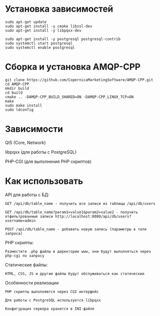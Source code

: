 # Установка зависимостей
    sudo apt-get update
    sudo apt-get install -y cmake libssl-dev
    sudo apt-get install -y libpqxx-dev
    
    sudo apt-get install -y postgresql postgresql-contrib
    sudo systemctl start postgresql
    sudo systemctl enable postgresql

# Сборка и установка AMQP-CPP
    git clone https://github.com/CopernicaMarketingSoftware/AMQP-CPP.git
    cd AMQP-CPP
    mkdir build
    cd build
    cmake .. -DAMQP-CPP_BUILD_SHARED=ON -DAMQP-CPP_LINUX_TCP=ON
    make
    sudo make install
    sudo ldconfig

# Зависимости

Qt5 (Core, Network)

libpqxx (для работы с PostgreSQL)

PHP-CGI (для выполнения PHP скриптов)

# Как использовать

API для работы с БД:

    GET /api/db/table_name - получить все записи из таблицы /api/db/users

    GET /api/db/table_name?param1=value1&param2=value2 - получить отфильтрованные записи http://localhost:8080/api/db/users?username=admin

    POST /api/db/table_name - добавить новую запись (параметры в теле запроса)


PHP скрипты:

    Разместите .php файлы в директории www, они будут выполняться через php-cgi по запросу

Статические файлы:

    HTML, CSS, JS и другие файлы будут обслуживаться как статические

Особенности реализации

    PHP скрипты выполняются через CGI интерфейс

    Для работы с PostgreSQL используется libpqxx

    Конфигурация сервера хранится в INI-файле
